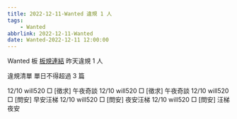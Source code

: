 ```yaml
---
title: 2022-12-11-Wanted 違規 1 人
tags:
    - Wanted
abbrlink: 2022-12-11-Wanted
date: Wanted-2022-12-11 12:00:00
---
```

Wanted 板 [板規連結](https://www.ptt.cc/bbs/Wanted/M.1608829773.A.D3B.html)
昨天違規 1 人
<!-- more -->

違規清單
單日不得超過 3 篇

12/10 will520 □ [徵求] 午夜奇談
12/10 will520 □ [徵求] 午夜奇談
12/10 will520 □ [問安] 早安汪梯
12/10 will520 □ [問安] 夜安汪梯
12/10 will520 □ [問安] 汪梯夜安